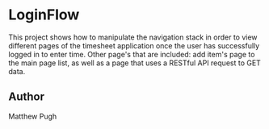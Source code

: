 LoginFlow
=========

This project shows how to manipulate the navigation stack in order to view different pages of the timesheet application once the user has successfully logged in to enter time. Other page's that are included: add item's page  to the main page list, as well as a page that uses a RESTful API request to GET data.

Author
------

Matthew Pugh
